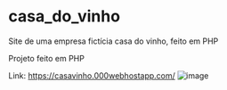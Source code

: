 # casa_do_vinho
Site de uma empresa fictícia casa do vinho, feito em PHP 

Projeto feito em PHP

Link: https://casavinho.000webhostapp.com/
![image](https://user-images.githubusercontent.com/61026447/231332616-83b832ee-c6b3-46c3-bc12-3a92f57fd064.png)
